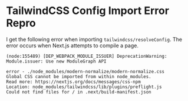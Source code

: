# TailwindCSS Config Import Error Repro

I get the following error when importing `tailwindcss/resolveConfig`. The error occurs when Next.js attempts to compile a page.
```
(node:155489) [DEP_WEBPACK_MODULE_ISSUER] DeprecationWarning: Module.issuer: Use new ModuleGraph API

error - ./node_modules/modern-normalize/modern-normalize.css
Global CSS cannot be imported from within node_modules.
Read more: https://nextjs.org/docs/messages/css-npm
Location: node_modules/tailwindcss/lib/plugins/preflight.js
Could not find files for / in .next/build-manifest.json
```
